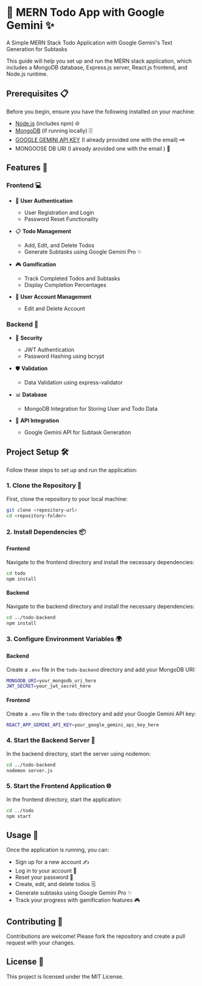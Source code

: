 # 🚀 MERN Todo App with Google Gemini ✨

A Simple MERN Stack Todo Application with Google Gemini's Text Generation for Subtasks

This guide will help you set up and run the MERN stack application, which includes a MongoDB database, Express.js server, React.js frontend, and Node.js runtime.

## Prerequisites 📋

Before you begin, ensure you have the following installed on your machine:

- [Node.js](https://nodejs.org/) (includes npm) 🌐
- [MongoDB](https://www.mongodb.com/try/download/community) (if running locally) 🗄️
- [GOOGLE GEMINI API KEY](https://ai.google.dev/aistudio) (I already provided one with the email) 🗝️
- MONGOOSE DB URI (I  already arovided one with the email ) 🔗





## Features 🌟

### Frontend 💻

- 🔑 **User Authentication**
  - User Registration and Login
  - Password Reset Functionality
  
- 📋 **Todo Management**
  - Add, Edit, and Delete Todos
  - Generate Subtasks using Google Gemini Pro ✨
  
- 🎮 **Gamification**
  - Track Completed Todos and Subtasks
  - Display Completion Percentages

- 👤 **User Account Management**
  - Edit and Delete Account

### Backend 🔧

- 🔐 **Security**
  - JWT Authentication
  - Password Hashing using bcrypt
  
- 🛡️ **Validation**
  - Data Validation using express-validator
  
- 📊 **Database**
  - MongoDB Integration for Storing User and Todo Data

- 🔄 **API Integration**
  - Google Gemini API for Subtask Generation



## Project Setup 🛠️

Follow these steps to set up and run the application:

### 1. Clone the Repository 📂

First, clone the repository to your local machine:

```bash
git clone <repository-url>
cd <repository-folder>
```

### 2. Install Dependencies 📦

#### Frontend

Navigate to the frontend directory and install the necessary dependencies:

```bash
cd todo
npm install
```

#### Backend

Navigate to the backend directory and install the necessary dependencies:

```bash
cd ../todo-backend
npm install
```

### 3. Configure Environment Variables 🌍

#### Backend

Create a `.env` file in the `todo-backend` directory and add your MongoDB URI:

```bash
MONGODB_URI=your_mongodb_uri_here
JWT_SECRET=your_jwt_secret_here
```

#### Frontend

Create a `.env` file in the `todo` directory and add your Google Gemini API key:

```bash
REACT_APP_GEMINI_API_KEY=your_google_gemini_api_key_here
```

### 4. Start the Backend Server 🚀

In the backend directory, start the server using nodemon:

```bash
cd ../todo-backend
nodemon server.js
```

### 5. Start the Frontend Application 🌐

In the frontend directory, start the application:

```bash
cd ../todo
npm start
```

## Usage 📝

Once the application is running, you can:

- Sign up for a new account ✍️
- Log in to your account 🔑
- Reset your password 🔄
- Create, edit, and delete todos 🗒️
- Generate subtasks using Google Gemini Pro ✨
- Track your progress with gamification features 🎮

## Contributing 🤝

Contributions are welcome! Please fork the repository and create a pull request with your changes.

## License 📜

This project is licensed under the MIT License.
